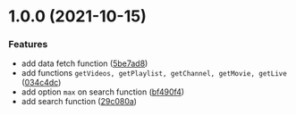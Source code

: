 # 1.0.0 (2021-10-15)


### Features

* add data fetch function ([5be7ad8](https://github.com/valmisson/ytubes/commit/5be7ad86e04fb0804db8fc902d604a29ad92b28e))
* add functions `getVideos, getPlaylist, getChannel, getMovie, getLive` ([034c4dc](https://github.com/valmisson/ytubes/commit/034c4dca57279cbdf4490589bcaa96f958c070e4))
* add option `max` on search function ([bf490f4](https://github.com/valmisson/ytubes/commit/bf490f4673ae44e3381da96a20fd4d60bea1391a))
* add search function ([29c080a](https://github.com/valmisson/ytubes/commit/29c080ad195c7bbb254d7efc990318d1fda81e74))



